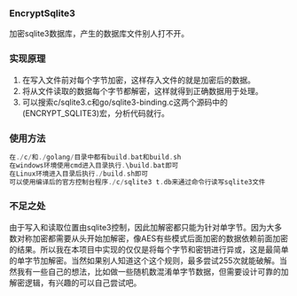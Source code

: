### EncryptSqlite3

加密sqlite3数据库，产生的数据库文件别人打不开。

### 实现原理
1. 在写入文件前对每个字节加密，这样存入文件的就是加密后的数据。
2. 将从文件读取的数据每个字节都解密，这样就得到正确数据用于处理。
3. 可以搜索c/sqlite3.c和go/sqlite3-binding.c这两个源码中的(ENCRYPT_SQLITE3)宏，分析代码就行。

### 使用方法
```c
在./c/和./golang/目录中都有build.bat和build.sh
在windows环境使用cmd进入目录执行.\build.bat即可
在Linux环境进入目录后执行./build.sh即可
可以使用编译后的官方控制台程序./c/sqlite3 t.db来通过命令行读写sqlite3文件
```

### 不足之处

由于写入和读取位置由sqlite3控制，因此加解密都只能为针对单字节。因为大多数对称加密都需要从头开始加解密，像AES有些模式后面加密的数据依赖前面加密的结果。所以我在本项目中实现的仅仅是将每个字节和密钥进行异或，这是最简单的单字节加解密。当然如果别人知道这个这个规则，最多尝试255次就能破解。当然我有一些自己的想法，比如做一些随机数混淆单字节数据，但需要设计可靠的加解密逻辑，有兴趣的可以自己尝试吧。
